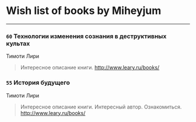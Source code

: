 # Wish list of books by Miheyjum
---

### `60` Технологии изменения сознания в деструктивных культах
Тимоти Лири
> Интересное описание книги. http://www.leary.ru/books/

### `55` История будущего
Тимоти Лири
> Интересное описание книги. Интересный автор. Ознакомиться. http://www.leary.ru/books/

